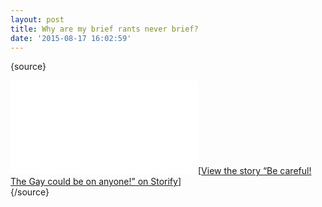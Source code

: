 ```yaml
---
layout: post
title: Why are my brief rants never brief?
date: '2015-08-17 16:02:59'
---
```



{source}<span style="font-family: courier new, courier, monospace;">  
<div class=”storify”><iframe src=”//storify.com/pastordan/hmm/embed?header=false&template=slideshow” width=”100%” height=”750″ frameborder=”no” allowtransparency=”true”></iframe><script src=”//storify.com/pastordan/hmm.js?header=false&template=slideshow”></script><noscript>[<a href=”//storify.com/pastordan/hmm” target=”_blank”>View the story “Be careful! The Gay could be on anyone!” on Storify</a>]</noscript></div>  
</span>{/source}


